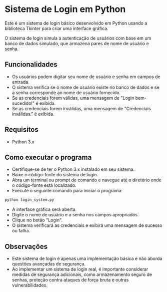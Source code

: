 # Sistema de Login em Python

Este é um sistema de login básico desenvolvido em Python usando a biblioteca Tkinter para criar uma interface gráfica.

O sistema de login simula a autenticação de usuários com base em um banco de dados simulado, que armazena pares de nome de usuário e senha.

## Funcionalidades

- Os usuários podem digitar seu nome de usuário e senha em campos de entrada.
- O sistema verifica se o nome de usuário existe no banco de dados e se a senha corresponde ao nome de usuário fornecido.
- Se as credenciais forem válidas, uma mensagem de "Login bem-sucedido!" é exibida.
- Se as credenciais forem inválidas, uma mensagem de "Credenciais inválidas." é exibida.

## Requisitos

- Python 3.x

## Como executar o programa

- Certifique-se de ter o Python 3.x instalado em seu sistema.
- Baixe o código-fonte do sistema de login.
- Abra um terminal ou prompt de comando e navegue até o diretório onde o código-fonte está localizado.
- Execute o seguinte comando para iniciar o programa:
```Bash
python login_system.py
```
- A interface gráfica será aberta.
- Digite o nome de usuário e a senha nos campos apropriados.
- Clique no botão "Login".
- O sistema verificará as credenciais e exibirá uma mensagem de sucesso ou falha.

## Observações

- Este sistema de login é apenas uma implementação básica e não aborda questões avançadas de segurança.
- Ao implementar um sistema de login real, é importante considerar medidas de segurança adicionais, como armazenamento seguro de senhas, proteção contra ataques de força bruta e outras vulnerabilidades.
